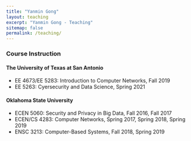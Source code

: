 ```yaml
---
title: "Yanmin Gong" 
layout: teaching
excerpt: "Yanmin Gong - Teaching"
sitemap: false
permalink: /teaching/
---
```

<!-- <div class="well"> -->

### Course Instruction

#### The University of Texas at San Antonio
- EE 4673/EE 5283: Introduction to Computer Networks, Fall 2019 
- EE 5263: Cyersecurity and Data Science, Spring 2021

<!-- <figure>
<center><img src="{{ site.url }}{{ site.baseurl }}/images/respic/research_key.jpg" width="50%"></center>
</figure> -->
#### Oklahoma State University
- ECEN 5060: Security and Privacy in Big Data, Fall 2016, Fall 2017 
- ECEN/CS 4283: Computer Networks, Spring 2017, Spring 2018, Spring 2019
- ENSC 3213: Computer-Based Systems, Fall 2018, Spring 2019


<!-- ![center-aligned-image]({{ site.url }}{{ site.baseurl }}/images/respic/research_key.jpg){: .align-center} -->
<!-- </div> -->